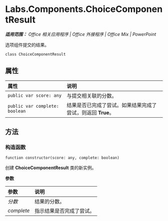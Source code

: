 ﻿
# Labs.Components.ChoiceComponentResult

 _**适用范围：** Office 相关应用程序 | Office 外接程序 | Office Mix | PowerPoint_

选项组件提交的结果。

```
class ChoiceComponentResult
```


## 属性


|属性|说明|
|:-----|:-----|
| `public var score: any`|与提交相关联的分数。|
| `public var complete: boolean`|结果是否已完成了尝试。如果结果完成了尝试，则返回 **True**。|

## 方法




### 构造函数

 `function constructor(score: any, complete: boolean)`

创建 **ChoiceComponentResult** 类的新实例。

 **参数**


|参数|说明|
|:-----|:-----|
| _分数_|结果的分数。|
| _complete_|指示结果是否完成了尝试。|
